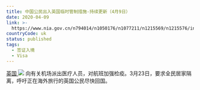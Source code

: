 ```yaml
---
title: 中国公民出入英国临时管制措施-持续更新（4月9日）
date: 2020-04-09
link: >-
  https://www.nia.gov.cn/n794014/n1050176/n1077211/n1215569/n1215576/index.html
countryCode: uk
status: published
tags:
  - 签证入境
  - Visa
---
```

[英国 ![](../../../../../dbsource/1227208/1229561.png)](javascript:void(0))
    [](javascript:void(0))向有关机场派出医疗人员，对航班加强检疫。3月23日，要求全民居家隔离，呼吁正在海外旅行的英国公民尽快回国。
